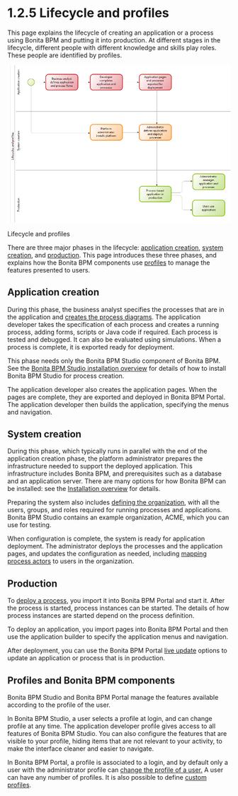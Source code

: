# 1.2.5 Lifecycle and profiles


This page explains the lifecycle of creating an application or a process using Bonita BPM and putting it into production. At different stages in the
lifecycle, different people with different knowledge and skills play
roles. These people are identified by profiles.



![Lifecycle and profiles diagram](images/images-6_0/lifecycle-app.png)

Lifecycle and profiles


There are three major phases in the lifecycle: [application creation](#process_creation),
[system creation](#system_creation), and [production](#production). This page introduces these three phases, and explains
how the Bonita BPM components use [profiles](#components) to manage the features presented to users.





## Application creation



During this phase, the business analyst specifies the processes that are in the application and
[creates the process diagrams](/diagram-overview.md). The application developer takes the
specification of each process and creates a running process, adding forms, scripts
or Java code if required. Each process is tested and debugged. It
can also be evaluated using simulations. When a process is
complete, it is exported ready for deployment. 


This phase needs only the Bonita BPM Studio component of Bonita BPM.
See the [Bonita BPM Studio installation overview](/bonita-bpm-studio-installation.md) for details of how to install Bonita BPM Studio for process
creation.



The application developer also creates the application pages. When the pages are complete, they are exported and deployed in Bonita BPM Portal. The application developer then builds the application, specifying the menus and navigation.


## System creation

During this phase, which typically runs in parallel with the end
of the application creation phase, the platform administrator prepares
the infrastructure needed to support the deployed application. This
infrastructure includes Bonita BPM, and prerequisites such as a
database and an application server. There are many options for how
Bonita BPM can be installed: see the [Installation overview](/bonita-bpm-installation-overview.md) for details.




Preparing the system also includes [defining the organization](/organization-overview.md), with all the users, groups, and roles
required for running processes and applications. Bonita BPM Studio contains an example organization, ACME, which you can use for
testing.


When configuration is complete, the system is ready for application
deployment. The administrator deploys the processes and the application pages, and updates the configuration as needed, including [mapping process
actors](/actors.md#Mapping_an_actor) to users in the organization.






## Production

To [deploy a process](/processes.md#installanapp), you import it into Bonita BPM Portal and start it. After the process is started, process instances can be started. The details
of how process instances are started depend on the process
definition.


To deploy an application, you import pages into Bonita BPM Portal and then use the application builder to specify the application menus and navigation. 


After deployment, you can use the Bonita BPM Portal [live update](/live-update) options to update an application or process that is in production.


## Profiles and Bonita BPM components

Bonita BPM Studio and Bonita BPM Portal manage the features available
according to the profile of the user.


In Bonita BPM Studio, a user selects a profile at login, and can
change profile at any time. The application developer
profile gives access to all features of Bonita BPM Studio. You can
also configure the features that are visible to your profile,
hiding items that are not relevant to your activity, to make the
interface cleaner and easier to navigate.


In Bonita BPM Portal, a profile is associated to a login, and by
default only a user with the administrator profile can 
[change the profile of a user.](/profiles-overview.md) A user can have any number of profiles. It is also possible to define [custom profiles](/custom-profiles.md).